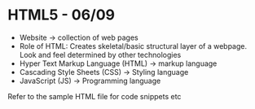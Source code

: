 # HTML5 - 06/09

- Website -> collection of web pages
- Role of HTML: Creates skeletal/basic structural layer of a webpage. Look and feel determined by other technologies
- Hyper Text Markup Language (HTML)  -> markup language
- Cascading Style Sheets (CSS) -> Styling language
- JavaScript (JS) -> Programming language
  
Refer to the sample HTML file for code snippets etc
